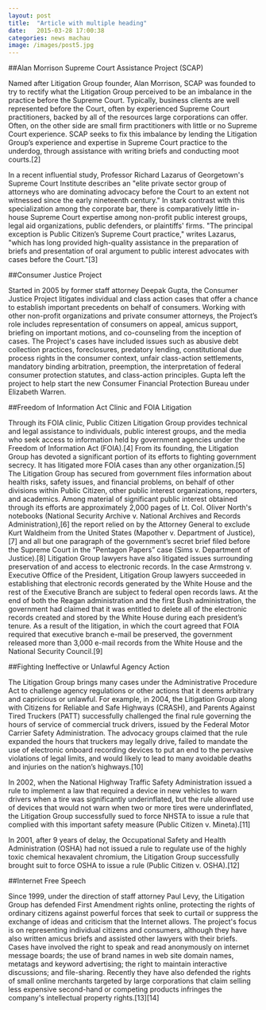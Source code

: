 ```yaml
---
layout: post
title:  "Article with multiple heading"
date:   2015-03-28 17:00:38
categories: news machau
image: /images/post5.jpg
---
```


##Alan Morrison Supreme Court Assistance Project (SCAP)

Named after Litigation Group founder, Alan Morrison, SCAP was founded to try to rectify what the Litigation Group perceived to be an imbalance in the practice before the Supreme Court. Typically, business clients are well represented before the Court, often by experienced Supreme Court practitioners, backed by all of the resources large corporations can offer. Often, on the other side are small firm practitioners with little or no Supreme Court experience. SCAP seeks to fix this
imbalance by lending the Litigation Group’s experience and expertise in Supreme Court practice to the underdog, through assistance with writing briefs and conducting moot courts.[2]

In a recent influential study, Professor Richard Lazarus of Georgetown's Supreme Court Institute describes an "elite private sector group of attorneys who are dominating advocacy before the Court to an extent not witnessed since the early nineteenth century." In stark contrast with this specialization among the corporate bar, there is comparatively little in-house Supreme Court expertise among non-profit public interest groups, legal aid organizations, public defenders, or
plaintiffs' firms. "The principal exception is Public Citizen’s Supreme Court practice," writes Lazarus, "which has long provided high-quality assistance in the preparation of briefs and presentation of oral argument to public interest advocates with cases before the Court."[3]

##Consumer Justice Project

Started in 2005 by former staff attorney Deepak Gupta, the Consumer Justice Project litigates individual and class action cases that offer a chance to establish important precedents on behalf of consumers. Working with other non-profit organizations and private consumer attorneys, the Project’s role includes representation of consumers on appeal, amicus support, briefing on important motions, and co-counseling from the inception of cases. The Project's cases have included
issues such as abusive debt collection practices, foreclosures, predatory lending, constitutional due process rights in the consumer context, unfair class-action settlements, mandatory binding arbitration, preemption, the interpretation of federal consumer protection statutes, and class-action principles. Gupta left the project to help start the new Consumer Financial Protection Bureau under Elizabeth Warren.

##Freedom of Information Act Clinic and FOIA Litigation

Through its FOIA clinic, Public Citizen Litigation Group provides technical and legal assistance to individuals, public interest groups, and the media who seek access to information held by government agencies under the Freedom of Information Act (FOIA).[4] From its founding, the Litigation Group has devoted a significant portion of its efforts to fighting government secrecy. It has litigated more FOIA cases than any other organization.[5] The Litigation Group has
secured from government files information about health risks, safety issues, and financial problems, on behalf of other divisions within Public Citizen, other public interest organizations, reporters, and academics. Among material of significant public interest obtained through its efforts are approximately 2,000 pages of Lt. Col. Oliver North's notebooks (National Security Archive v. National Archives and Records Administration),[6] the report relied on by the Attorney General
to exclude Kurt Waldheim from the United States (Mapother v. Department of Justice),[7] and all but one paragraph of the government’s secret brief filed before the Supreme Court in the “Pentagon Papers” case (Sims v. Department of Justice).[8] Litigation Group lawyers have also litigated issues surrounding preservation of and access to electronic records. In the case Armstrong v. Executive Office of the President, Litigation Group lawyers succeeded in establishing that electronic
records generated by the White House and the rest of the Executive Branch are subject to federal open records laws. At the end of both the Reagan administration and the first Bush administration, the government had claimed that it was entitled to delete all of the electronic records created and stored by the White House during each president’s tenure. As a result of the litigation, in which the court agreed that FOIA required that executive branch e-mail be preserved, the government
released more than 3,000 e-mail records from the White House and the National Security Council.[9]

##Fighting Ineffective or Unlawful Agency Action

The Litigation Group brings many cases under the Administrative Procedure Act to challenge agency regulations or other actions that it deems arbitrary and capricious or unlawful. For example, in 2004, the Litigation Group along with Citizens for Reliable and Safe Highways (CRASH), and Parents Against Tired Truckers (PATT) successfully challenged the final rule governing the hours of service of commercial truck drivers, issued by the Federal Motor Carrier Safety Administration.
The advocacy groups claimed that the rule expanded the hours that truckers may legally drive, failed to mandate the use of electronic onboard recording devices to put an end to the pervasive violations of legal limits, and would likely to lead to many avoidable deaths and injuries on the nation’s highways.[10]

In 2002, when the National Highway Traffic Safety Administration issued a rule to implement a law that required a device in new vehicles to warn drivers when a tire was significantly underinflated, but the rule allowed use of devices that would not warn when two or more tires were underinflated, the Litigation Group successfully sued to force NHSTA to issue a rule that complied with this important safety measure (Public Citizen v. Mineta).[11]

In 2001, after 9 years of delay, the Occupational Safety and Health Administration (OSHA) had not issued a rule to regulate use of the highly toxic chemical hexavalent chromium, the Litigation Group successfully brought suit to force OSHA to issue a rule (Public Citizen v. OSHA).[12]

##Internet Free Speech

Since 1999, under the direction of staff attorney Paul Levy, the Litigation Group has defended First Amendment rights online, protecting the rights of ordinary citizens against powerful forces that seek to curtail or suppress the exchange of ideas and criticism that the Internet allows. The project's focus is on representing individual citizens and consumers, although they have also written amicus briefs and assisted other lawyers with their briefs. Cases have involved the right
to speak and read anonymously on internet message boards; the use of brand names in web site domain names, metatags and keyword advertising; the right to maintain interactive discussions; and file-sharing. Recently they have also defended the rights of small online merchants targeted by large corporations that claim selling less expensive second-hand or competing products infringes the company's intellectual property rights.[13][14]
